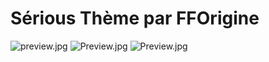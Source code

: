 # Sérious Thème par FFOrigine

![preview.jpg](http://s575505719.onlinehome.fr/Partage/Preview.jpg)
![Preview.jpg](http://s575505719.onlinehome.fr/Partage/Preview2.jpg)
![Preview.jpg](http://s575505719.onlinehome.fr/Partage/Preview3.jpg)

